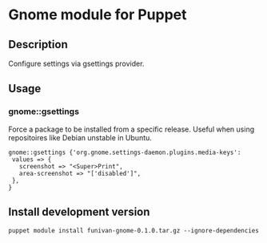 # Gnome module for Puppet


## Description
Configure settings via gsettings provider. 

## Usage

### gnome::gsettings
Force a package to be installed from a specific release.  Useful when using repositoires like Debian unstable in Ubuntu.
```
gnome::gsettings {'org.gnome.settings-daemon.plugins.media-keys':
 values => {
   screenshot => "<Super>Print",
   area-screenshot => "['disabled']",
 },
}
```


## Install development version
```
puppet module install funivan-gnome-0.1.0.tar.gz --ignore-dependencies
```